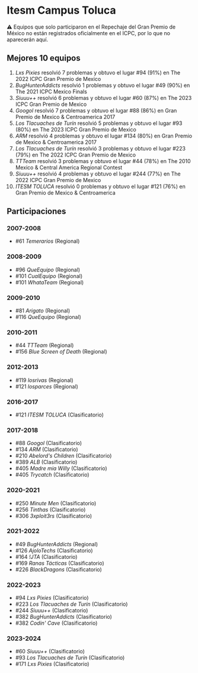 # Itesm Campus Toluca

:warning: Equipos que solo participaron en el Repechaje del Gran Premio de México no están registrados oficialmente en el ICPC, por lo que no aparecerán aquí.

## Mejores 10 equipos

1. _Lxs Pixies_ resolvió 7 problemas y obtuvo el lugar #94 (91%) en The 2022 ICPC Gran Premio de Mexico
1. _BugHunterAddicts_ resolvió 1 problemas y obtuvo el lugar #49 (90%) en The 2021 ICPC Mexico Finals
1. _Siuuu++_ resolvió 6 problemas y obtuvo el lugar #60 (87%) en The 2023 ICPC Gran Premio de Mexico
1. _Googol_ resolvió 7 problemas y obtuvo el lugar #88 (86%) en Gran Premio de Mexico & Centroamerica 2017
1. _Los Tlacuaches de Turín_ resolvió 5 problemas y obtuvo el lugar #93 (80%) en The 2023 ICPC Gran Premio de Mexico
1. _ARM_ resolvió 4 problemas y obtuvo el lugar #134 (80%) en Gran Premio de Mexico & Centroamerica 2017
1. _Los Tlacuaches de Turín_ resolvió 3 problemas y obtuvo el lugar #223 (79%) en The 2022 ICPC Gran Premio de Mexico
1. _TTTeam_ resolvió 3 problemas y obtuvo el lugar #44 (78%) en The 2010 Mexico & Central America Regional Contest
1. _Siuuu++_ resolvió 4 problemas y obtuvo el lugar #244 (77%) en The 2022 ICPC Gran Premio de Mexico
1. _ITESM TOLUCA_ resolvió 0 problemas y obtuvo el lugar #121 (76%) en Gran Premio de Mexico & Centroamerica

## Participaciones

### 2007-2008

- #61 _Temerarios_ (Regional)

### 2008-2009

- #96 _QueEquipo_ (Regional)
- #101 _CualEquipo_ (Regional)
- #101 _WhataTeam_ (Regional)

### 2009-2010

- #81 _Arigato_ (Regional)
- #116 _QueEquipo_ (Regional)

### 2010-2011

- #44 _TTTeam_ (Regional)
- #156 _Blue Screen of Death_ (Regional)

### 2012-2013

- #119 _losrivas_ (Regional)
- #121 _losparces_ (Regional)

### 2016-2017

- #121 _ITESM TOLUCA_ (Clasificatorio)

### 2017-2018

- #88 _Googol_ (Clasificatorio)
- #134 _ARM_ (Clasificatorio)
- #210 _Abelord's Children_ (Clasificatorio)
- #389 _ALB_ (Clasificatorio)
- #405 _Madre mia Willy_ (Clasificatorio)
- #405 _Trycatch_ (Clasificatorio)

### 2020-2021

- #250 _Minute Men_ (Clasificatorio)
- #256 _Tinthas_ (Clasificatorio)
- #306 _3xploit3rs_ (Clasificatorio)

### 2021-2022

- #49 _BugHunterAddicts_ (Regional)
- #126 _AjoloTechs_ (Clasificatorio)
- #164 _!JTA_ (Clasificatorio)
- #169 _Ranas Tácticas_ (Clasificatorio)
- #226 _BlackDragons_ (Clasificatorio)

### 2022-2023

- #94 _Lxs Pixies_ (Clasificatorio)
- #223 _Los Tlacuaches de Turín_ (Clasificatorio)
- #244 _Siuuu++_ (Clasificatorio)
- #382 _BugHunterAddicts_ (Clasificatorio)
- #382 _Codin' Cave_ (Clasificatorio)

### 2023-2024

- #60 _Siuuu++_ (Clasificatorio)
- #93 _Los Tlacuaches de Turín_ (Clasificatorio)
- #171 _Lxs Pixies_ (Clasificatorio)



